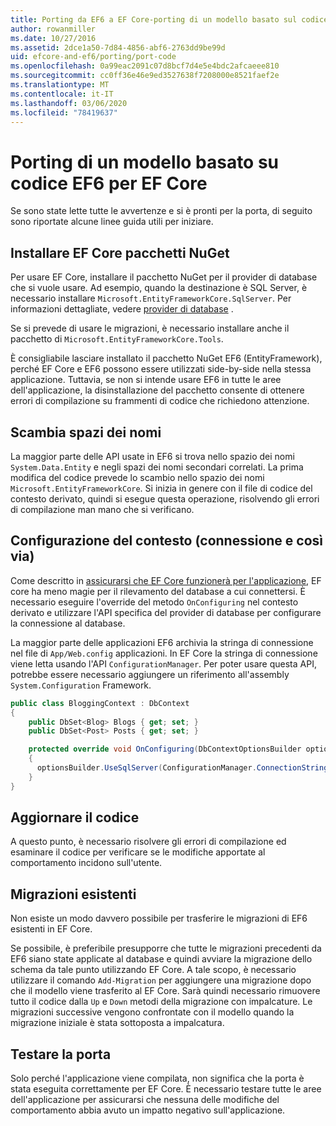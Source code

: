 ```yaml
---
title: Porting da EF6 a EF Core-porting di un modello basato sul codice-EF
author: rowanmiller
ms.date: 10/27/2016
ms.assetid: 2dce1a50-7d84-4856-abf6-2763dd9be99d
uid: efcore-and-ef6/porting/port-code
ms.openlocfilehash: 0a99eac2091c07d8bcf7d4e5e4bdc2afcaeee810
ms.sourcegitcommit: cc0ff36e46e9ed3527638f7208000e8521faef2e
ms.translationtype: MT
ms.contentlocale: it-IT
ms.lasthandoff: 03/06/2020
ms.locfileid: "78419637"
---
```

# <a name="porting-an-ef6-code-based-model-to-ef-core"></a>Porting di un modello basato su codice EF6 per EF Core

Se sono state lette tutte le avvertenze e si è pronti per la porta, di seguito sono riportate alcune linee guida utili per iniziare.

## <a name="install-ef-core-nuget-packages"></a>Installare EF Core pacchetti NuGet

Per usare EF Core, installare il pacchetto NuGet per il provider di database che si vuole usare. Ad esempio, quando la destinazione è SQL Server, è necessario installare `Microsoft.EntityFrameworkCore.SqlServer`. Per informazioni dettagliate, vedere [provider di database](../../core/providers/index.md) .

Se si prevede di usare le migrazioni, è necessario installare anche il pacchetto di `Microsoft.EntityFrameworkCore.Tools`.

È consigliabile lasciare installato il pacchetto NuGet EF6 (EntityFramework), perché EF Core e EF6 possono essere utilizzati side-by-side nella stessa applicazione. Tuttavia, se non si intende usare EF6 in tutte le aree dell'applicazione, la disinstallazione del pacchetto consente di ottenere errori di compilazione su frammenti di codice che richiedono attenzione.

## <a name="swap-namespaces"></a>Scambia spazi dei nomi

La maggior parte delle API usate in EF6 si trova nello spazio dei nomi `System.Data.Entity` e negli spazi dei nomi secondari correlati. La prima modifica del codice prevede lo scambio nello spazio dei nomi `Microsoft.EntityFrameworkCore`. Si inizia in genere con il file di codice del contesto derivato, quindi si esegue questa operazione, risolvendo gli errori di compilazione man mano che si verificano.

## <a name="context-configuration-connection-etc"></a>Configurazione del contesto (connessione e così via)

Come descritto in [assicurarsi che EF Core funzionerà per l'applicazione](ensure-requirements.md), EF core ha meno magie per il rilevamento del database a cui connettersi. È necessario eseguire l'override del metodo `OnConfiguring` nel contesto derivato e utilizzare l'API specifica del provider di database per configurare la connessione al database.

La maggior parte delle applicazioni EF6 archivia la stringa di connessione nel file di `App/Web.config` applicazioni. In EF Core la stringa di connessione viene letta usando l'API `ConfigurationManager`. Per poter usare questa API, potrebbe essere necessario aggiungere un riferimento all'assembly `System.Configuration` Framework.

``` csharp
public class BloggingContext : DbContext
{
    public DbSet<Blog> Blogs { get; set; }
    public DbSet<Post> Posts { get; set; }

    protected override void OnConfiguring(DbContextOptionsBuilder optionsBuilder)
    {
      optionsBuilder.UseSqlServer(ConfigurationManager.ConnectionStrings["BloggingDatabase"].ConnectionString);
    }
}
```

## <a name="update-your-code"></a>Aggiornare il codice

A questo punto, è necessario risolvere gli errori di compilazione ed esaminare il codice per verificare se le modifiche apportate al comportamento incidono sull'utente.

## <a name="existing-migrations"></a>Migrazioni esistenti

Non esiste un modo davvero possibile per trasferire le migrazioni di EF6 esistenti in EF Core.

Se possibile, è preferibile presupporre che tutte le migrazioni precedenti da EF6 siano state applicate al database e quindi avviare la migrazione dello schema da tale punto utilizzando EF Core. A tale scopo, è necessario utilizzare il comando `Add-Migration` per aggiungere una migrazione dopo che il modello viene trasferito al EF Core. Sarà quindi necessario rimuovere tutto il codice dalla `Up` e `Down` metodi della migrazione con impalcature. Le migrazioni successive vengono confrontate con il modello quando la migrazione iniziale è stata sottoposta a impalcatura.

## <a name="test-the-port"></a>Testare la porta

Solo perché l'applicazione viene compilata, non significa che la porta è stata eseguita correttamente per EF Core. È necessario testare tutte le aree dell'applicazione per assicurarsi che nessuna delle modifiche del comportamento abbia avuto un impatto negativo sull'applicazione.

